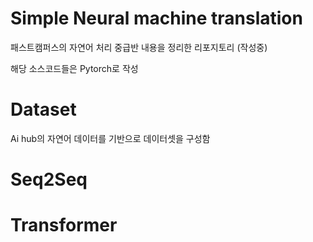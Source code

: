 # Simple Neural machine translation

패스트캠퍼스의 자연어 처리 중급반 내용을 정리한 리포지토리 (작성중)

해당 소스코드들은 Pytorch로 작성

# Dataset

Ai hub의 자연어 데이터를 기반으로 데이터셋을 구성함

# Seq2Seq

# Transformer
